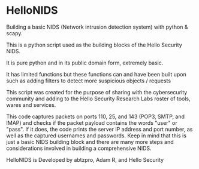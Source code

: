 # HelloNIDS
Building a basic NIDS (Network intrusion detection system) with python &amp; scapy.

This is a python script used as the building blocks of the Hello Security NIDS. 

It is pure python and in its public domain form, extremely basic. 

It has limited functions but these functions can and have been built upon such as adding filters to detect more suspicious objects / requests

This script was created for the purpose of sharing with the cybersecurity community and adding to the Hello Security Research Labs roster of tools, wares and services.

This code captures packets on ports 110, 25, and 143 (POP3, SMTP, and IMAP) and checks if the packet payload contains the words "user" or "pass". If it does, the code prints the server IP address and port number, as well as the captured usernames and passwords.
Keep in mind that this is just a basic NIDS building block and there are many more steps and considerations involved in building a comprehensive NIDS. 

HelloNIDS is Developed by abtzpro, Adam R, and Hello Security
